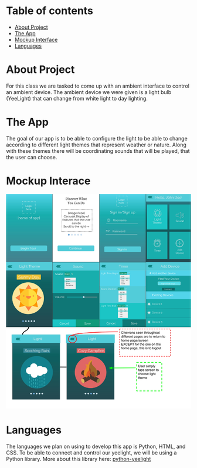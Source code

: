 # Table of contents

* [About Project](#about-project)
* [The App](#the-app)
* [Mockup Interface](#mockup-interface)
* [Languages](#languages)

# About Project

For this class we are tasked to come up with an ambient interface to control an ambient device. The ambient device we were given is a light bulb (YeeLight) that can change from white light to day lighting. 

# The App

The goal of our app is to be able to configure the light to be able to change according to different light themes that represent weather or nature. Along with these themes there will be coordinating sounds that will be played, that the user can choose.

# Mockup Interace

![Prototype](images/FinalPrototype.jpg)

# Languages

The languages we plan on using to develop this app is Python, HTML, and CSS. To be able to connect and control our yeelight, we will be using a Python library. More about this library here: [python-yeelight](https://github.com/skorokithakis/python-yeelight)
